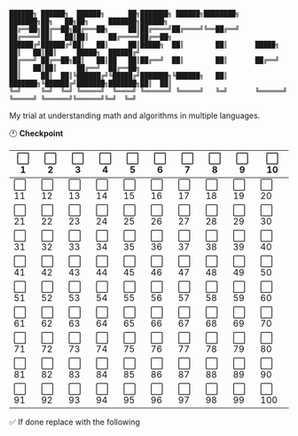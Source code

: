 
    ██████╗ ██████╗  ██████╗      ██╗███████╗ ██████╗████████╗    ███████╗██╗   ██╗██╗     ███████╗██████╗ 
    ██╔══██╗██╔══██╗██╔═══██╗     ██║██╔════╝██╔════╝╚══██╔══╝    ██╔════╝██║   ██║██║     ██╔════╝██╔══██╗
    ██████╔╝██████╔╝██║   ██║     ██║█████╗  ██║        ██║       █████╗  ██║   ██║██║     █████╗  ██████╔╝
    ██╔═══╝ ██╔══██╗██║   ██║██   ██║██╔══╝  ██║        ██║       ██╔══╝  ██║   ██║██║     ██╔══╝  ██╔══██╗ 
    ██║     ██║  ██║╚██████╔╝╚█████╔╝███████╗╚██████╗   ██║       ███████╗╚██████╔╝███████╗███████╗██║  ██║
    ╚═╝     ╚═╝  ╚═╝ ╚═════╝  ╚════╝ ╚══════╝ ╚═════╝   ╚═╝       ╚══════╝ ╚═════╝ ╚══════╝╚══════╝╚═╝  ╚═╝
                                                                                                                                                           
My trial at understanding math and algorithms in multiple languages.

:clock1: <b> Checkpoint </b>

| ⬜️ 1 | ⬜️ 2 | ⬜️ 3 | ⬜️ 4 | ⬜️ 5 | ⬜️ 6 | ⬜️ 7 | ⬜️ 8 | ⬜️ 9 | ⬜️ 10 |
|---|---|---|---|---|---|---|---|---|---|
| ⬜️ 11 | ⬜️ 12 | ⬜️ 13 | ⬜️ 14 | ⬜️ 15 | ⬜️ 16 | ⬜️ 17 | ⬜️ 18 | ⬜️ 19 | ⬜️ 20 |
| ⬜️ 21 | ⬜️ 22 | ⬜️ 23 | ⬜️ 24 | ⬜️ 25 | ⬜️ 26 | ⬜️ 27 | ⬜️ 28 | ⬜️ 29 | ⬜️ 30 |
| ⬜️ 31 | ⬜️ 32 | ⬜️ 33 | ⬜️ 34 | ⬜️ 35 | ⬜️ 36 | ⬜️ 37 | ⬜️ 38 | ⬜️ 39 | ⬜️ 40 |
| ⬜️ 41 | ⬜️ 42 | ⬜️ 43 | ⬜️ 44 | ⬜️ 45 | ⬜️ 46 | ⬜️ 47 | ⬜️ 48 | ⬜️ 49 | ⬜️ 50 |
| ⬜️ 51 | ⬜️ 52 | ⬜️ 53 | ⬜️ 54 | ⬜️ 55 | ⬜️ 56 | ⬜️ 57 | ⬜️ 58 | ⬜️ 59 | ⬜️ 60 |
| ⬜️ 61 | ⬜️ 62 | ⬜️ 63 | ⬜️ 64 | ⬜️ 65 | ⬜️ 66 | ⬜️ 67 | ⬜️ 68 | ⬜️ 69 | ⬜️ 70 |
| ⬜️ 71 | ⬜️ 72 | ⬜️ 73 | ⬜️ 74 | ⬜️ 75 | ⬜️ 76 | ⬜️ 77 | ⬜️ 78 | ⬜️ 79 | ⬜️ 80 |
| ⬜️ 81 | ⬜️ 82 | ⬜️ 83 | ⬜️ 84 | ⬜️ 85 | ⬜️ 86 | ⬜️ 87 | ⬜️ 88 | ⬜️ 89 | ⬜️ 90 |
| ⬜️ 91 | ⬜️ 92 | ⬜️ 93 | ⬜️ 94 | ⬜️ 95 | ⬜️ 96 | ⬜️ 97 | ⬜️ 98 | ⬜️ 99 | ⬜️ 100 |

✅ If done replace with the following 
